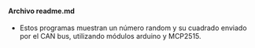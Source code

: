 #### Archivo readme.md

- Estos programas muestran un número random y su cuadrado enviado por el CAN bus, utilizando módulos arduino y MCP2515.
